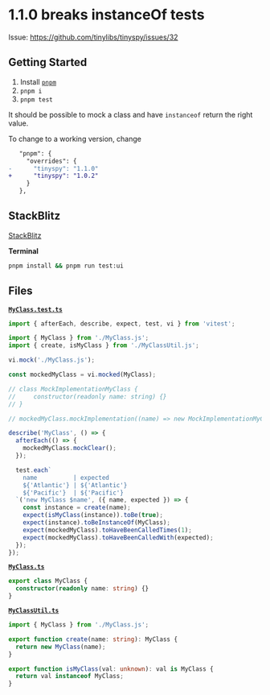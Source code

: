 # 1.1.0 breaks instanceOf tests

Issue: <https://github.com/tinylibs/tinyspy/issues/32>

## Getting Started

1.  Install [`pnpm`](https://pnppm.io)
1.  `pnpm i`
1.  `pnpm test`

It should be possible to mock a class and have `instanceof` return the right value.

To change to a working version, change

```diff
   "pnpm": {
     "overrides": {
-      "tinyspy": "1.1.0"
+      "tinyspy": "1.0.2"
     }
   },
```

## StackBlitz

[StackBlitz](https://stackblitz.com/edit/vitest-dev-vitest-dhhorq?file=README.md)

**Terminal**

```sh
pnpm install && pnpm run test:ui
```

## Files

**[`MyClass.test.ts`](./src/MyClass.test.ts)**

<!--- @@inject: ./src/MyClass.test.ts --->

```ts
import { afterEach, describe, expect, test, vi } from 'vitest';

import { MyClass } from './MyClass.js';
import { create, isMyClass } from './MyClassUtil.js';

vi.mock('./MyClass.js');

const mockedMyClass = vi.mocked(MyClass);

// class MockImplementationMyClass {
//     constructor(readonly name: string) {}
// }

// mockedMyClass.mockImplementation((name) => new MockImplementationMyClass(name));

describe('MyClass', () => {
  afterEach(() => {
    mockedMyClass.mockClear();
  });

  test.each`
    name          | expected
    ${'Atlantic'} | ${'Atlantic'}
    ${'Pacific'}  | ${'Pacific'}
  `('new MyClass $name', ({ name, expected }) => {
    const instance = create(name);
    expect(isMyClass(instance)).toBe(true);
    expect(instance).toBeInstanceOf(MyClass);
    expect(mockedMyClass).toHaveBeenCalledTimes(1);
    expect(mockedMyClass).toHaveBeenCalledWith(expected);
  });
});
```

<!--- @@inject-end: ./src/MyClass.test.ts --->

**[`MyClass.ts`](./src/MyClass.ts)**

<!--- @@inject: ./src/MyClass.ts --->

```ts
export class MyClass {
  constructor(readonly name: string) {}
}
```

<!--- @@inject-end: ./src/MyClass.ts --->

**[`MyClassUtil.ts`](./src/MyClassUtil.ts)**

<!--- @@inject: ./src/MyClassUtil.ts --->

```ts
import { MyClass } from './MyClass.js';

export function create(name: string): MyClass {
  return new MyClass(name);
}

export function isMyClass(val: unknown): val is MyClass {
  return val instanceof MyClass;
}
```

<!--- @@inject-end: ./src/MyClassUtil.ts --->

<!---
cspell:dictionaries typescript
--->
